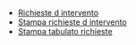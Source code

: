 - [Richieste d intervento](Sorgenti/MB/DOC_OGG/P_CQRI10)
- [Stampa richieste d intervento](Sorgenti/MB/DOC_OGG/P_CQUS30)
- [Stampa tabulato richieste](Sorgenti/MB/DOC_OGG/P_CQUS40)
